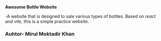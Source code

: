 **Awesome Bottle Website**

-A website that is designed to sale various types of bottles. Based on *react and vite*, this is a simple practice website.

### Auhtor- Mirul Moktadir Khan